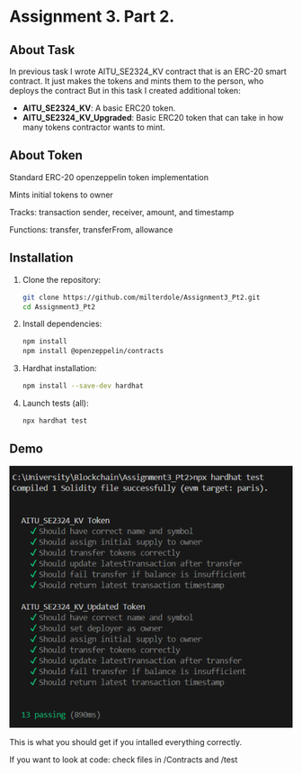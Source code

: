 # Assignment 3. Part 2.
## About Task
In previous task I wrote AITU_SE2324_KV contract that is an ERC-20 smart contract.
It just makes the tokens and mints them to the person, who deploys the contract
But in this task I created additional token:

- **AITU_SE2324_KV**: A basic ERC20 token.
- **AITU_SE2324_KV_Upgraded**: Basic ERC20 token that can take in how many tokens contractor wants to mint.

## About Token  
Standard ERC-20 openzeppelin token implementation

Mints initial tokens to owner

Tracks: transaction sender, receiver, amount, and timestamp

Functions: transfer, transferFrom, allowance


## Installation  
1. Clone the repository:  
   ```bash
   git clone https://github.com/milterdole/Assignment3_Pt2.git
   cd Assignment3_Pt2
   ```
2. Install dependencies:  
   ```bash
   npm install
   npm install @openzeppelin/contracts
   ```
3. Hardhat installation:
    ```bash
    npm install --save-dev hardhat
4. Launch tests (all):
    ```bash
    npx hardhat test
    ```

## Demo
![Of course these tests ARE ALL PASSING](screenshots/test.png)

This is what you should get if you intalled everything correctly.

If you want to look at code: check files in /Contracts and /test
